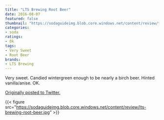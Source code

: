 ```yaml
---
title: "LTS Brewing Root Beer"
date: 2016-08-07
featured: false
thumbnail: "https://sodaguideimg.blob.core.windows.net/content/review/thumbs/lts-brewing-root-beer.jpg"
categories:
- soda
ratings:
- Ok
tags:
- Very Sweet
- Root Beer
brands:
- LTS Brewing
---
```


Very sweet. Candied wintergreen enough to be nearly a birch beer. Hinted vanilla/anise. OK.

[Originally posted to Twitter.](https://twitter.com/Cavorter/status/762384727571623936)

{{< figure src="https://sodaguideimg.blob.core.windows.net/content/review/lts-brewing-root-beer.jpg" >}}
